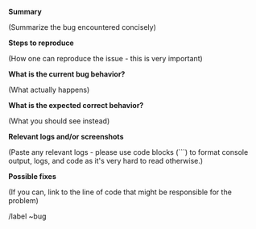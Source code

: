 **Summary**

(Summarize the bug encountered concisely)


**Steps to reproduce**

(How one can reproduce the issue - this is very important)


**What is the current bug behavior?**

(What actually happens)


**What is the expected correct behavior?**

(What you should see instead)


**Relevant logs and/or screenshots**

(Paste any relevant logs - please use code blocks (```) to format console output,
logs, and code as it's very hard to read otherwise.)


**Possible fixes**

(If you can, link to the line of code that might be responsible for the problem)

/label ~bug

